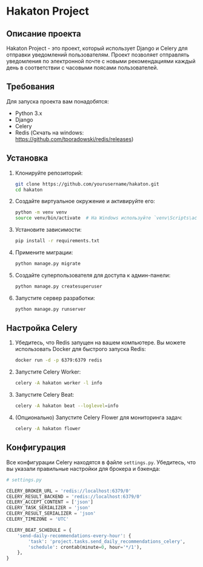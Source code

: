 # Hakaton Project

## Описание проекта
Hakaton Project - это проект, который использует Django и Celery для отправки уведомлений пользователям. Проект позволяет отправлять уведомления по электронной почте с новыми рекомендациями каждый день в соответствии с часовыми поясами пользователей.

## Требования
Для запуска проекта вам понадобятся:
- Python 3.x
- Django
- Celery
- Redis (Скчать на windows: https://github.com/tporadowski/redis/releases)

## Установка
1. Клонируйте репозиторий:
    ```sh
    git clone https://github.com/yourusername/hakaton.git
    cd hakaton
    ```

2. Создайте виртуальное окружение и активируйте его:
    ```sh
    python -m venv venv
    source venv/bin/activate  # На Windows используйте `venv\Scripts\activate`
    ```

3. Установите зависимости:
    ```sh
    pip install -r requirements.txt
    ```

4. Примените миграции:
    ```sh
    python manage.py migrate
    ```

5. Создайте суперпользователя для доступа к админ-панели:
    ```sh
    python manage.py createsuperuser
    ```

6. Запустите сервер разработки:
    ```sh
    python manage.py runserver
    ```

## Настройка Celery
1. Убедитесь, что Redis запущен на вашем компьютере. Вы можете использовать Docker для быстрого запуска Redis:
    ```sh
    docker run -d -p 6379:6379 redis
    ```

2. Запустите Celery Worker:
    ```sh
    celery -A hakaton worker -l info
    ```

3. Запустите Celery Beat:
    ```sh
    celery -A hakaton beat --loglevel=info
    ```

4. (Опционально) Запустите Celery Flower для мониторинга задач:
    ```sh
    celery -A hakaton flower
    ```

## Конфигурация
Все конфигурации Celery находятся в файле `settings.py`. Убедитесь, что вы указали правильные настройки для брокера и бэкенда:

```python
# settings.py

CELERY_BROKER_URL = 'redis://localhost:6379/0'
CELERY_RESULT_BACKEND = 'redis://localhost:6379/0'
CELERY_ACCEPT_CONTENT = ['json']
CELERY_TASK_SERIALIZER = 'json'
CELERY_RESULT_SERIALIZER = 'json'
CELERY_TIMEZONE = 'UTC'

CELERY_BEAT_SCHEDULE = {
    'send-daily-recommendations-every-hour': {
        'task': 'project.tasks.send_daily_recommendations_celery',
        'schedule': crontab(minute=0, hour='*/1'),
    },
}
